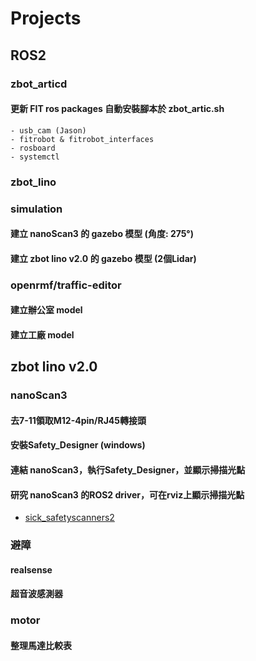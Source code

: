# Projects

## ROS2

### zbot_articd

#### 更新 FIT ros packages 自動安裝腳本於 zbot_artic.sh

    - usb_cam (Jason)
    - fitrobot & fitrobot_interfaces
    - rosboard
    - systemctl

### zbot_lino

### simulation

#### 建立 nanoScan3 的 gazebo 模型 (角度: 275°)

#### 建立 zbot lino v2.0 的 gazebo 模型 (2個Lidar)

### openrmf/traffic-editor

#### 建立辦公室 model

#### 建立工廠 model

## zbot lino v2.0

### nanoScan3

#### 去7-11領取M12-4pin/RJ45轉接頭

#### 安裝Safety_Designer (windows)

#### 連結 nanoScan3，執行Safety_Designer，並顯示掃描光點

#### 研究 nanoScan3 的ROS2 driver，可在rviz上顯示掃描光點

- [sick_safetyscanners2](https://github.com/SICKAG/sick_safetyscanners2)

### 避障

#### realsense

#### 超音波感測器

### motor

#### 整理馬達比較表
